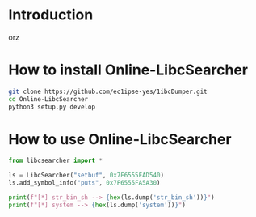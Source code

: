 # Introduction

orz

# How to install Online-LibcSearcher

```bash
git clone https://github.com/ec1ipse-yes/1ibcDumper.git
cd Online-LibcSearcher
python3 setup.py develop
```

# How to use Online-LibcSearcher

```python
from libcsearcher import *

ls = LibcSearcher("setbuf", 0x7F6555FAD540)
ls.add_symbol_info("puts", 0x7F6555FA5A30)

print(f"[*] str_bin_sh --> {hex(ls.dump('str_bin_sh'))}")
print(f"[*] system --> {hex(ls.dump('system'))}")
```